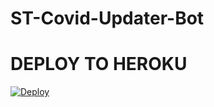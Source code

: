 # ST-Covid-Updater-Bot






# DEPLOY TO HEROKU
 [![Deploy](https://www.herokucdn.com/deploy/button.svg)](https://heroku.com/deploy?template=https://github.com/NidushaAmarasinghe/ST-Covid-Updater-Bot)
